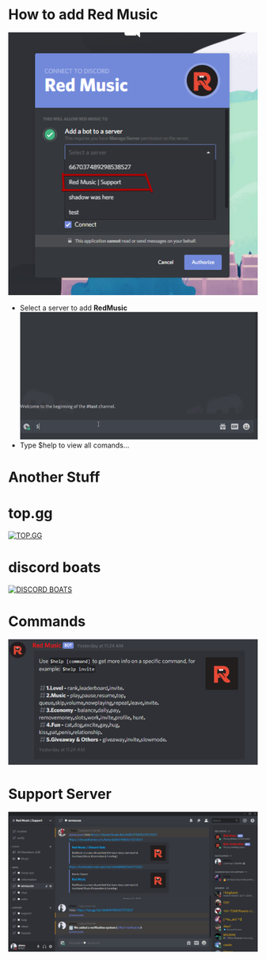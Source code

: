 # How to add Red Music
![Tutorial](NtxvuI.png)
- Select a server to add **RedMusic**
![Tutorial](hERRQX.gif)
- Type $help to view all comands...

# Another Stuff

# top.gg
[![TOP.GG](https://top.gg/api/widget/668481980547072007.svg)](https://top.gg/bot/668481980547072007)
# discord boats
[![DISCORD BOATS](https://discord.boats/api/widget/668481980547072007.svg)](https://discord.boats/bot/668481980547072007)

# Commands
![Image of Imgur](3O3IWZ.png)

# Support Server
![Support Server](iwfEJY.png)

